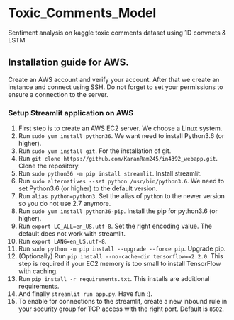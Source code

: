 # Toxic_Comments_Model
Sentiment analysis on kaggle toxic comments dataset using 1D convnets &amp; LSTM

## Installation guide for AWS.
Create an AWS account and verify your account. After that we create an instance and connect using SSH. Do not forget to set your permissions to ensure a connection to the server.

### Setup Streamlit application on AWS
1. First step is to create an AWS EC2 server. We choose a Linux system.
2. Run `sudo yum install python36`. We want need to install Python3.6 (or higher).
3. Run `sudo yum install git`. For the installation of git.
4. Run `git clone https://github.com/KaranRam245/in4392_webapp.git`. Clone the repository.
5. Run `sudo python36 -m pip install streamlit`. Install streamlit.
6. Run `sudo alternatives --set python /usr/bin/python3.6`. We need to set Python3.6 (or higher) to the default version.
7. Run `alias python=python3`. Set the alias of `python` to the newer version so you do not use 2.7 anymore.
8. Run `sudo yum install python36-pip`. Install the pip for python3.6 (or higher).
9. Run `export LC_ALL=en_US.utf-8`. Set the right encoding value. The default does not work with streamlit.
10. Run `export LANG=en_US.utf-8`.
11. Run `sudo python -m pip install --upgrade --force pip`. Upgrade pip.
12. (Optionally) Run `pip install --no-cache-dir tensorflow==2.2.0`. This step is required if your EC2 memory is too small to install TensorFlow with caching.
13. Run `pip install -r requirements.txt`. This installs are additional requirements.
14. And finally `streamlit run app.py`. Have fun :).
15. To enable for connections to the streamlit, create a new inbound rule in your security group for TCP access with the right port. Default is `8502`.
